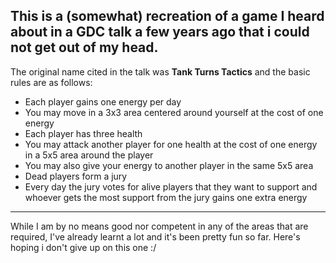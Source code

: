 This is a (somewhat) recreation of a game I heard about in a GDC talk a few years ago that i could not get out of my head.
---
The original name cited in the talk was **Tank Turns Tactics** and the basic rules are as follows:
+ Each player gains one energy per day
+ You may move in a 3x3 area centered around yourself at the cost of one energy
+ Each player has three health
+ You may attack another player for one health at the cost of one energy in a 5x5 area around the player
+ You may also give your energy to another player in the same 5x5 area
+ Dead players form a jury
+ Every day the jury votes for alive players that they want to support and whoever gets the most support from the jury gains one extra energy
---
While I am by no means good nor competent in any of the areas that are required, I've already learnt a lot and it's been pretty fun so far. Here's hoping i don't give up on this one :/